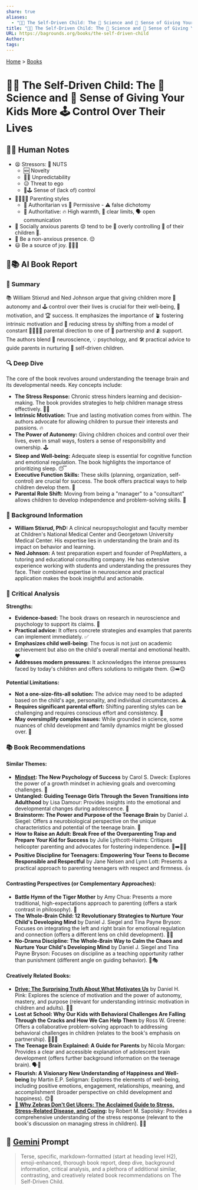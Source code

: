 ```yaml
---
share: true
aliases:
  - "👨‍🚀 The Self-Driven Child: The 🔬 Science and 🤔 Sense of Giving Your Kids More 🕹️ Control Over Their Lives"
title: "👨‍🚀 The Self-Driven Child: The 🔬 Science and 🤔 Sense of Giving Your Kids More 🕹️ Control Over Their Lives"
URL: https://bagrounds.org/books/the-self-driven-child
Author: 
tags: 
---
```

[Home](../index.md) > [Books](./index.md)  
# 👨‍🚀 The Self-Driven Child: The 🔬 Science and 🤔 Sense of Giving Your Kids More 🕹️ Control Over Their Lives  
## 📝🐒 Human Notes  
- 😫 Stressors: 🥜 NUTS  
    - 🆕 Novelty  
    - 😵‍💫 Unpredictability  
    - 😥 Threat to ego  
    - 🚫🕹️ Sense of (lack of) control  
- 👨‍👩‍👧‍👦 Parenting styles  
    - 👑 Authoritarian vs 🧸 Permissive - ⚠️ false dichotomy  
    - 💖 Authoritative: 🔥 High warmth, 🚦 clear limits, 🗣️ open communication  
- 🤔 Socially anxious parents 😟 tend to be 🚧 overly controlling 🚷 of their children 👶.  
- 🧘 Be a non-anxious presence. 😌  
- 😃 Be a source of joy. 🎉🥳😁  
  
## 🤖📚 AI Book Report   
### 📝 Summary  
  
📚 William Stixrud and Ned Johnson argue that giving children more 🔑 autonomy and 🕹️ control over their lives is crucial for their well-being, 💖 motivation, and 🏆 success. It emphasizes the importance of 🪴 fostering intrinsic motivation and 🧘 reducing stress by shifting from a model of constant 👨‍👩‍👧‍👦 parental direction to one of 🤝 partnership and 🫂 support. The authors blend 🧠 neuroscience, 💡 psychology, and 🛠️ practical advice to guide parents in nurturing 🌱 self-driven children.  
  
### 🔍 Deep Dive  
  
The core of the book revolves around understanding the teenage brain and its developmental needs. Key concepts include:  
  
* **The Stress Response:** Chronic stress hinders learning and decision-making. The book provides strategies to help children manage stress effectively. 🧘‍♀️  
* **Intrinsic Motivation:** True and lasting motivation comes from within. The authors advocate for allowing children to pursue their interests and passions. 🔥  
* **The Power of Autonomy:** Giving children choices and control over their lives, even in small ways, fosters a sense of responsibility and ownership. 🕹️  
* **Sleep and Well-being:** Adequate sleep is essential for cognitive function and emotional regulation. The book highlights the importance of prioritizing sleep. 😴  
* **Executive Function Skills:** These skills (planning, organization, self-control) are crucial for success. The book offers practical ways to help children develop them. 🧠  
* **Parental Role Shift:** Moving from being a "manager" to a "consultant" allows children to develop independence and problem-solving skills. 🤝  
  
### 👤 Background Information  
  
* **William Stixrud, PhD:** A clinical neuropsychologist and faculty member at Children's National Medical Center and Georgetown University Medical Center. His expertise lies in understanding the brain and its impact on behavior and learning.  
* **Ned Johnson:** A test preparation expert and founder of PrepMatters, a tutoring and educational consulting company. He has extensive experience working with students and understanding the pressures they face. Their combined expertise in neuroscience and practical application makes the book insightful and actionable.  
  
### 🤔 Critical Analysis  
  
**Strengths:**  
  
* **Evidence-based:** The book draws on research in neuroscience and psychology to support its claims. 🔬  
* **Practical advice:** It offers concrete strategies and examples that parents can implement immediately. ✅  
* **Emphasizes child well-being:** The focus is not just on academic achievement but also on the child's overall mental and emotional health. ❤️  
* **Addresses modern pressures:** It acknowledges the intense pressures faced by today's children and offers solutions to mitigate them. 😥➡️😊  
  
**Potential Limitations:**  
  
* **Not a one-size-fits-all solution:** The advice may need to be adapted based on the child's age, personality, and individual circumstances. ⚠️  
* **Requires significant parental effort:** Shifting parenting styles can be challenging and requires conscious effort and consistency. 💪  
* **May oversimplify complex issues:** While grounded in science, some nuances of child development and family dynamics might be glossed over. 🤏  
  
### 📚 Book Recommendations  
  
#### Similar Themes:  
  
* **[Mindset](./mindset.md): The New Psychology of Success** by Carol S. Dweck: Explores the power of a growth mindset in achieving goals and overcoming challenges. 🌱  
* **Untangled: Guiding Teenage Girls Through the Seven Transitions into Adulthood** by Lisa Damour: Provides insights into the emotional and developmental changes during adolescence. 👧  
* **Brainstorm: The Power and Purpose of the Teenage Brain** by Daniel J. Siegel: Offers a neurobiological perspective on the unique characteristics and potential of the teenage brain. 🧠  
* **How to Raise an Adult: Break Free of the Overparenting Trap and Prepare Your Kid for Success** by Julie Lythcott-Haims: Critiques helicopter parenting and advocates for fostering independence. 🚁➡️🚶‍♀️  
* **Positive Discipline for Teenagers: Empowering Your Teens to Become Responsible and Respectful** by Jane Nelsen and Lynn Lott: Presents a practical approach to parenting teenagers with respect and firmness. 👍  
  
#### Contrasting Perspectives (or Complementary Approaches):  
  
* **Battle Hymn of the Tiger Mother** by Amy Chua: Presents a more traditional, high-expectations approach to parenting (offers a stark contrast in philosophy). 🐅  
* **The Whole-Brain Child: 12 Revolutionary Strategies to Nurture Your Child's Developing Mind** by Daniel J. Siegel and Tina Payne Bryson: Focuses on integrating the left and right brain for emotional regulation and connection (offers a different lens on child development). 🧠🤝  
* **No-Drama Discipline: The Whole-Brain Way to Calm the Chaos and Nurture Your Child's Developing Mind** by Daniel J. Siegel and Tina Payne Bryson: Focuses on discipline as a teaching opportunity rather than punishment (different angle on guiding behavior). 🚫🎭  
  
#### Creatively Related Books:  
  
* **[Drive: The Surprising Truth About What Motivates Us](./drive-the-surprising-truth-about-what-motivates-us.md)** by Daniel H. Pink: Explores the science of motivation and the power of autonomy, mastery, and purpose (relevant for understanding intrinsic motivation in children and adults). 🚀🎯  
* **Lost at School: Why Our Kids with Behavioral Challenges Are Falling Through the Cracks and How We Can Help Them** by Ross W. Greene: Offers a collaborative problem-solving approach to addressing behavioral challenges in children (relates to the book's emphasis on partnership). 🧑‍🏫🤝  
* **The Teenage Brain Explained: A Guide for Parents** by Nicola Morgan: Provides a clear and accessible explanation of adolescent brain development (offers further background information on the teenage brain). 🗣️🧠  
* **Flourish: A Visionary New Understanding of Happiness and Well-being** by Martin E.P. Seligman: Explores the elements of well-being, including positive emotions, engagement, relationships, meaning, and accomplishment (broader perspective on child development and happiness). 😊🌟  
* **[🦓 Why Zebras Don't Get Ulcers: The Acclaimed Guide to Stress, Stress-Related Disease, and Coping](./why-zebras-dont-get-ulcers.md):** by Robert M. Sapolsky: Provides a comprehensive understanding of the stress response (relevant to the book's discussion on managing stress in children). 🦓🧘  
  
## 💬 [Gemini](https://gemini.google.com) Prompt  
> Terse, specific, markdown-formatted (start at heading level H2), emoji-enhanced, thorough book report, deep dive, background information, critical analysis, and a plethora of additional similar, contrasting, and creatively related book recommendations on The Self-Driven Child.